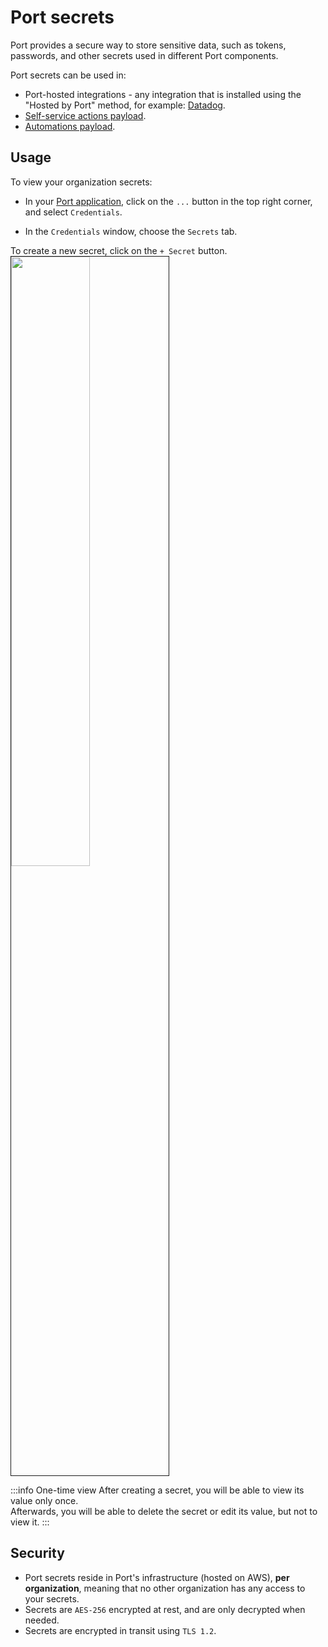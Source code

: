 # Port secrets

Port provides a secure way to store sensitive data, such as tokens, passwords, and other secrets used in different Port components. 

Port secrets can be used in:
- Port-hosted integrations - any integration that is installed using the "Hosted by Port" method, for example: [Datadog](/build-your-software-catalog/sync-data-to-catalog/apm-alerting/datadog?installation-methods=hosted-by-port&deploy=argocd&cicd-method=github#installation).
- [Self-service actions payload](/actions-and-automations/create-self-service-experiences/setup-the-backend/#define-the-actions-payload).
- [Automations payload](/actions-and-automations/define-automations/setup-action#define-the-payload).

## Usage

To view your organization secrets:

- In your [Port application](https://app.getport.io), click on the `...` button in the top right corner, and select `Credentials`.

- In the `Credentials` window, choose the `Secrets` tab.

To create a new secret, click on the `+ Secret` button.
    <img src="/img/secrets/secretsTabExample.png" width="50%" border="1px" />

:::info One-time view
After creating a secret, you will be able to view its value only once.  
Afterwards, you will be able to delete the secret or edit its value, but not to view it.
:::

## Security

- Port secrets reside in Port's infrastructure (hosted on AWS), **per organization**, meaning that no other organization has any access to your secrets.
- Secrets are `AES-256` encrypted at rest, and are only decrypted when needed.
- Secrets are encrypted in transit using `TLS 1.2`.

